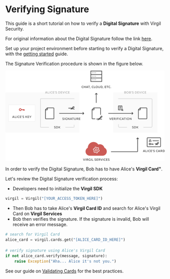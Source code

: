 # Verifying Signature

This guide is a short tutorial on how to verify a **Digital Signature** with Virgil Security.

For original information about the Digital Signature follow the link [here](https://github.com/VirgilSecurity/virgil/blob/wiki/wiki/glossary.md#digital-signature).

Set up your project environment before starting to verify a Digital Signature, with the [getting started](/documentation/guides/configuration/client.md) guide.

The Signature Verification procedure is shown in the figure below.


![Virgil Signature Intro](/documentation/img/Signature_introduction.png "Verify Signature")

In order to verify the Digital Signature, Bob has to have Alice's **Virgil Card"**.

Let's review the Digital Signature verification process:

- Developers need to initialize the **Virgil SDK**

```python
virgil = Virgil("[YOUR_ACCESS_TOKEN_HERE]")
```

- Then Bob has to take Alice's **Virgil Card ID** and search for Alice's Virgil Card on **Virgil Services**
- Bob then verifies the signature. If the signature is invalid, Bob will receive an error message.

```python
# search for Virgil Card
alice_card = virgil.cards.get("[ALICE_CARD_ID_HERE]")

# verify signature using Alice's Virgil Card
if not alice_card.verify(message, signature):
    raise Exception("Aha... Alice it's not you.")
```

See our guide on [Validating Cards](/documentation/guides/virgil-card/validating-card.md) for the best practices.
